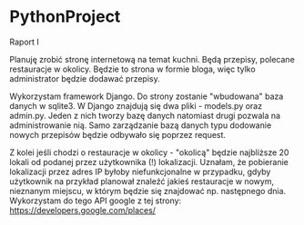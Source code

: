 # PythonProject

Raport I

Planuję zrobić stronę internetową na temat kuchni.
Będą przepisy, polecane restauracje w okolicy. Będzie to strona w formie bloga, więc tylko administrator będzie dodawać przepisy.

Wykorzystam framework Django.
Do strony zostanie "wbudowana" baza danych w sqlite3.
W Django znajdują się dwa pliki - models.py oraz admin.py. Jeden z nich tworzy bazę danych natomiast drugi pozwala na administrowanie nią. Samo zarządzanie bazą danych typu dodowanie nowych przepisów będzie odbywało się poprzez request.

Z kolei jeśli chodzi o restauracje w okolicy - "okolicą" będzie najbliższe 20 lokali od podanej przez użytkownika (!) lokalizacji. Uznałam, że pobieranie lokalizacji przez adres IP byłoby niefunkcjonalne w przypadku, gdyby użytkownik na przykład planował znaleźć jakieś restauracje w nowym, nieznanym miejscu, w którym będzie się znajdować np. następnego dnia. Wykorzystam do tego API google z tej strony: https://developers.google.com/places/
